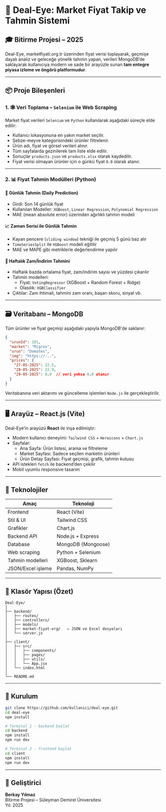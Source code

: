 # 🛒 Deal-Eye: Market Fiyat Takip ve Tahmin Sistemi

## 🎓 Bitirme Projesi – 2025

Deal-Eye, marketfiyati.org.tr üzerinden fiyat verisi toplayarak, geçmişe dayalı analiz ve geleceğe yönelik tahmin yapan, verileri MongoDB’de saklayarak kullanıcıya modern ve sade bir arayüzle sunan **tam entegre piyasa izleme ve öngörü platformudur**.

---

## 📦 Proje Bileşenleri

### 1. 🕸 Veri Toplama – `Selenium` ile Web Scraping
Market fiyat verileri `Selenium` ve `Python` kullanılarak aşağıdaki süreçle elde edilir:
- Kullanıcı lokasyonuna en yakın market seçilir.
- Sebze-meyve kategorisindeki ürünler filtrelenir.
- Ürün adı, fiyat ve görsel verileri alınır.
- Tüm sayfalarda gezinilerek tam liste elde edilir.
- Sonuçlar `products.json` ve `products.xlsx` olarak kaydedilir.
- Fiyat verisi olmayan ürünler için o günkü fiyat `0.0` olarak atanır.

---

### 2. 📊 Fiyat Tahmin Modülleri (Python)

#### 🔮 Günlük Tahmin (Daily Prediction)
- Girdi: Son 14 günlük fiyat
- Kullanılan Modeller: `XGBoost`, `Linear Regression`, `Polynomial Regression`
- MAE (mean absolute error) üzerinden ağırlıklı tahmin modeli

#### 📈 Zaman Serisi ile Günlük Tahmin
- Kayan pencere (`sliding window`) tekniği ile geçmiş 5 günü baz alır
- `TimeSeriesSplit` ile `XGBoost` modeli eğitilir
- MAE ve MAPE gibi metriklerle değerlendirme yapılır

#### 📅 Haftalık Zam/İndirim Tahmini
- Haftalık bazda ortalama fiyat, zam/indirim sayısı ve yüzdesi çıkarılır
- Tahmin modelleri:
  - Fiyat: `VotingRegressor` (XGBoost + Random Forest + Ridge)
  - Olasılık: `XGBClassifier`
- Çıktılar: Zam ihtimali, tahmini zam oranı, başarı skoru, sinyal vb.

---

## 🗃️ Veritabanı – MongoDB

Tüm ürünler ve fiyat geçmişi aşağıdaki yapıyla MongoDB'de saklanır:

```json
{
  "urunId": 101,
  "market": "Migros",
  "urun": "Domates",
  "img": "https://...",
  "prices": {
    "27-05-2025": 22.5,
    "28-05-2025": 22.9,
    "29-05-2025": 0.0  // veri yoksa 0.0 atanır
  }
}
```

Veritabanına veri aktarımı ve güncelleme işlemleri `Node.js` ile gerçekleştirilir.

---

## 🖥️ Arayüz – React.js (Vite)

Deal-Eye’in arayüzü **React** ile inşa edilmiştir:

- Modern kullanıcı deneyimi: `Tailwind CSS` + `Heroicons` + `Chart.js`
- Sayfalar:
  - Ana Sayfa: Ürün listesi, arama ve filtreleme
  - Market Sayfası: Sadece seçilen marketin ürünleri
  - Ürün Detay Sayfası: Fiyat geçmişi, grafik, tahmin kutusu
- API istekleri `fetch` ile backend’den çekilir
- Mobil uyumlu responsive tasarım

---

## 🔧 Teknolojiler

| Amaç                  | Teknoloji         |
|-----------------------|------------------|
| Frontend              | React (Vite)     |
| Stil & UI             | Tailwind CSS     |
| Grafikler             | Chart.js         |
| Backend API           | Node.js + Express|
| Database              | MongoDB (Mongoose) |
| Web scraping          | Python + Selenium|
| Tahmin modelleri      | XGBoost, Sklearn |
| JSON/Excel işleme     | Pandas, NumPy    |

---

## 📁 Klasör Yapısı (Özet)

```
Deal-Eye/
│
├── backend/
│   ├── routes/
│   ├── controllers/
│   ├── models/
│   ├── market-fiyat-org/   ← JSON ve Excel dosyaları
│   └── server.js
│
├── client/
│   ├── src/
│   │   ├── components/
│   │   ├── pages/
│   │   ├── utils/
│   │   └── App.jsx
│   └── index.html
│
└── README.md
```

---

## 🚀 Kurulum

```bash
git clone https://github.com/kullanici/deal-eye.git
cd deal-eye
npm install

# Terminal 1 - backend başlat
cd backend
npm install
npm run dev

# Terminal 2 - frontend başlat
cd client
npm install
npm run dev
```

---

## 👤 Geliştirici

**Berkay Yılmaz**  
Bitirme Projesi – Süleyman Demirel Üniversitesi  
Yıl: 2025